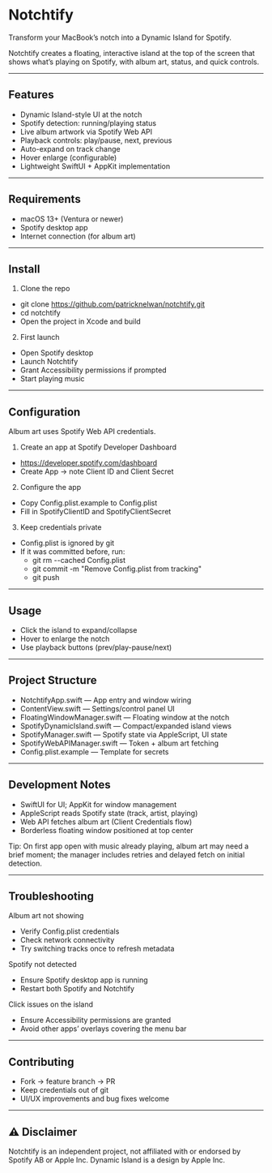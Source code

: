 # Notchtify

Transform your MacBook’s notch into a Dynamic Island for Spotify.

Notchtify creates a floating, interactive island at the top of the screen that shows what’s playing on Spotify, with album art, status, and quick controls.

---

## Features

- Dynamic Island-style UI at the notch
- Spotify detection: running/playing status
- Live album artwork via Spotify Web API
- Playback controls: play/pause, next, previous
- Auto-expand on track change
- Hover enlarge (configurable)
- Lightweight SwiftUI + AppKit implementation

---

## Requirements

- macOS 13+ (Ventura or newer)
- Spotify desktop app
- Internet connection (for album art)

---

## Install

1) Clone the repo
- git clone https://github.com/patricknelwan/notchtify.git
- cd notchtify
- Open the project in Xcode and build

2) First launch
- Open Spotify desktop
- Launch Notchtify
- Grant Accessibility permissions if prompted
- Start playing music

---

## Configuration

Album art uses Spotify Web API credentials.

1) Create an app at Spotify Developer Dashboard
- https://developer.spotify.com/dashboard
- Create App → note Client ID and Client Secret

2) Configure the app
- Copy Config.plist.example to Config.plist
- Fill in SpotifyClientID and SpotifyClientSecret

3) Keep credentials private
- Config.plist is ignored by git
- If it was committed before, run:
  - git rm --cached Config.plist
  - git commit -m "Remove Config.plist from tracking"
  - git push

---

## Usage

- Click the island to expand/collapse
- Hover to enlarge the notch
- Use playback buttons (prev/play-pause/next)

---

## Project Structure

- NotchtifyApp.swift — App entry and window wiring
- ContentView.swift — Settings/control panel UI
- FloatingWindowManager.swift — Floating window at the notch
- SpotifyDynamicIsland.swift — Compact/expanded island views
- SpotifyManager.swift — Spotify state via AppleScript, UI state
- SpotifyWebAPIManager.swift — Token + album art fetching
- Config.plist.example — Template for secrets

---

## Development Notes

- SwiftUI for UI; AppKit for window management
- AppleScript reads Spotify state (track, artist, playing)
- Web API fetches album art (Client Credentials flow)
- Borderless floating window positioned at top center

Tip: On first app open with music already playing, album art may need a brief moment; the manager includes retries and delayed fetch on initial detection.

---

## Troubleshooting

Album art not showing
- Verify Config.plist credentials
- Check network connectivity
- Try switching tracks once to refresh metadata

Spotify not detected
- Ensure Spotify desktop app is running
- Restart both Spotify and Notchtify

Click issues on the island
- Ensure Accessibility permissions are granted
- Avoid other apps’ overlays covering the menu bar

---

## Contributing

- Fork → feature branch → PR
- Keep credentials out of git
- UI/UX improvements and bug fixes welcome

---

## ⚠️ Disclaimer

Notchtify is an independent project, not affiliated with or endorsed by Spotify AB or Apple Inc. Dynamic Island is a design by Apple Inc.
